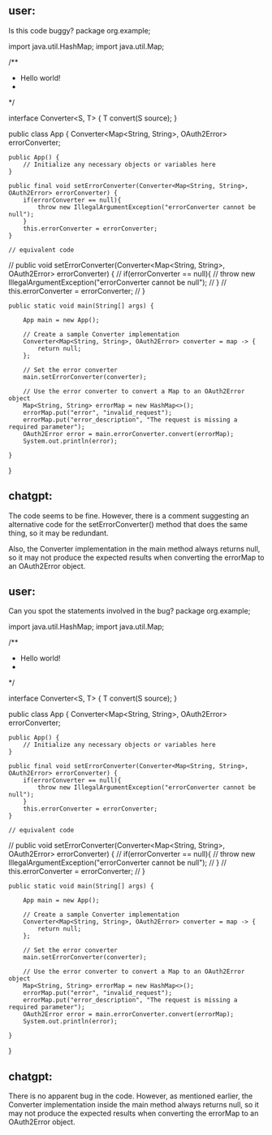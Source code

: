 

## user: 

Is this code buggy?
package org.example;

import java.util.HashMap;
import java.util.Map;

/**
 * Hello world!
 *
 */


interface Converter<S, T> {
    T convert(S source);
}

public class App 
{
    Converter<Map<String, String>, OAuth2Error> errorConverter;

    public App() {
        // Initialize any necessary objects or variables here
    }

    public final void setErrorConverter(Converter<Map<String, String>, OAuth2Error> errorConverter) {
        if(errorConverter == null){
            throw new IllegalArgumentException("errorConverter cannot be null");
        }
        this.errorConverter = errorConverter;
    }

    // equivalent code
//    public void setErrorConverter(Converter<Map<String, String>, OAuth2Error> errorConverter) {
//        if(errorConverter == null){
//            throw new IllegalArgumentException("errorConverter cannot be null");
//        }
//        this.errorConverter = errorConverter;
//    }

    public static void main(String[] args) {

        App main = new App();

        // Create a sample Converter implementation
        Converter<Map<String, String>, OAuth2Error> converter = map -> {
            return null;
        };

        // Set the error converter
        main.setErrorConverter(converter);

        // Use the error converter to convert a Map to an OAuth2Error object
        Map<String, String> errorMap = new HashMap<>();
        errorMap.put("error", "invalid_request");
        errorMap.put("error_description", "The request is missing a required parameter");
        OAuth2Error error = main.errorConverter.convert(errorMap);
        System.out.println(error);

    }

}


## chatgpt: 

The code seems to be fine. However, there is a comment suggesting an alternative code for the setErrorConverter() method that does the same thing, so it may be redundant. 

Also, the Converter implementation in the main method always returns null, so it may not produce the expected results when converting the errorMap to an OAuth2Error object.

## user: 

Can you spot the statements involved in the bug?
package org.example;

import java.util.HashMap;
import java.util.Map;

/**
 * Hello world!
 *
 */


interface Converter<S, T> {
    T convert(S source);
}

public class App 
{
    Converter<Map<String, String>, OAuth2Error> errorConverter;

    public App() {
        // Initialize any necessary objects or variables here
    }

    public final void setErrorConverter(Converter<Map<String, String>, OAuth2Error> errorConverter) {
        if(errorConverter == null){
            throw new IllegalArgumentException("errorConverter cannot be null");
        }
        this.errorConverter = errorConverter;
    }

    // equivalent code
//    public void setErrorConverter(Converter<Map<String, String>, OAuth2Error> errorConverter) {
//        if(errorConverter == null){
//            throw new IllegalArgumentException("errorConverter cannot be null");
//        }
//        this.errorConverter = errorConverter;
//    }

    public static void main(String[] args) {

        App main = new App();

        // Create a sample Converter implementation
        Converter<Map<String, String>, OAuth2Error> converter = map -> {
            return null;
        };

        // Set the error converter
        main.setErrorConverter(converter);

        // Use the error converter to convert a Map to an OAuth2Error object
        Map<String, String> errorMap = new HashMap<>();
        errorMap.put("error", "invalid_request");
        errorMap.put("error_description", "The request is missing a required parameter");
        OAuth2Error error = main.errorConverter.convert(errorMap);
        System.out.println(error);

    }

}


## chatgpt: 

There is no apparent bug in the code. However, as mentioned earlier, the Converter implementation inside the main method always returns null, so it may not produce the expected results when converting the errorMap to an OAuth2Error object.